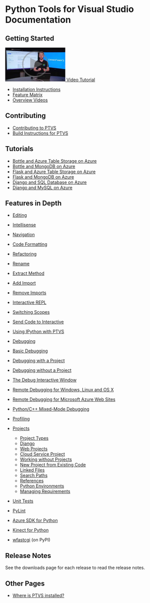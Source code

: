 Python Tools for Visual Studio Documentation
============================================

Getting Started
---------------
[![Getting Started](VideoThumbnails/GettingStarted01Small.png) Video Tutorial](http://aka.ms/ptvstutorial)

* [Installation Instructions](PTVS-Installation)
* [Feature Matrix](Features-Matrix)
* [Overview Videos](Videos)

Contributing
------------
* [Contributing to PTVS](Contributing-to-PTVS)
* [Build Instructions for PTVS](Build-Instructions-for-PTVS)

Tutorials
---------
* [Bottle and Azure Table Storage on Azure](Bottle-and-Azure-Table-Storage-on-Azure)
* [Bottle and MongoDB on Azure](Bottle-and-MongoDB-on-Azure)
* [Flask and Azure Table Storage on Azure](Flask-and-Azure-Table-Storage-on-Azure)
* [Flask and MongoDB on Azure](Flask-and-MongoDB-on-Azure)
* [Django and SQL Database on Azure](Django-and-SQL-Database-on-Azure)
* [Django and MySQL on Azure](Django-and-MySQL-on-Azure)


Features in Depth
-----------------

* [Editing](Editor-Features)
 * [Intellisense](Editor-Features#intellisense)
 * [Navigation](Editor-Features#navigation)
 * [Code Formatting](Code-Formatting)

* [Refactoring](Refactoring)
 * [Rename](Refactoring#rename-variable)
 * [Extract Method](Refactoring#extract-method)
 * [Add Import](Refactoring#add-import)
 * [Remove Imports](Refactoring#remove-imports)

* [Interactive REPL](Interactive-REPL)
 * [Switching Scopes](Interactive-REPL#switching-scopes)
 * [Send Code to Interactive](Interactive-REPL#sending-code-to-interactive)
 * [Using IPython with PTVS](Using-IPython-with-PTVS)

* [Debugging](Debugging)
 * [Basic Debugging](Debugging#basic-debugging)
 * [Debugging with a Project](Debugging#debugging-with-a-project)
 * [Debugging without a Project](Debugging#debugging-without-a-project)
 * [The Debug Interactive Window](Debugging#the-debug-interactive-window)
 * [Remote Debugging for Windows, Linux and OS X](Cross-Platform-Remote-Debugging)
 * [Remote Debugging for Microsoft Azure Web Sites](Azure-Remote-Debugging)
 * [Python/C++ Mixed-Mode Debugging](Mixed-Mode-Debugging)

* [Profiling](Profiling)

* [Projects](Projects)
  * [Project Types](Projects#project-types)
  * [Django](Django)
  * [Web Projects](Web-Project)
  * [Cloud Service Project](Cloud-Project)
  * [Working without Projects](Projects#lightweight-usage-project-free)
  * [New Project from Existing Code](Projects#create-project-from-existing-files)
  * [Linked Files](Projects#linked-files)
  * [Search Paths](Projects#search-paths)
  * [References](Projects#references)
  * [Python Environments](Python-Environments)
  * [Managing Requirements](Python-Environments#managing-required-packages)

* [Unit Tests](Unit-Tests)

* [PyLint](PyLint)

* [Azure SDK for Python](AzureSDK)

* [Kinect for Python](PyKinect)

* [wfastcgi](https://pypi.python.org/pypi/wfastcgi) (on PyPI)

Release Notes
-------------

See the downloads page for each release to read the release notes.

Other Pages
-----------
 * [Where is PTVS installed?](Where-is-PTVS-installed)


